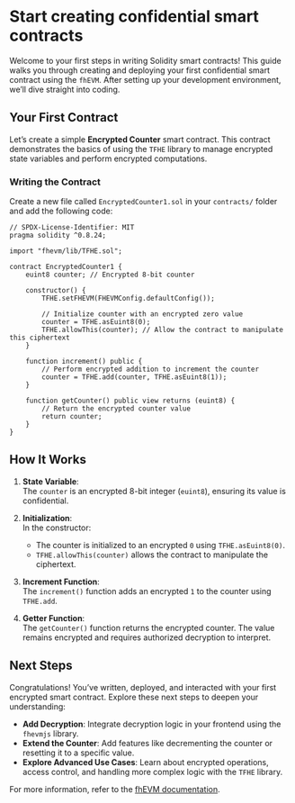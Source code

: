 # **Start creating confidential smart contracts**

Welcome to your first steps in writing Solidity smart contracts! This guide walks you through creating and deploying your first confidential smart contract using the `fhEVM`. After setting up your development environment, we’ll dive straight into coding.

## **Your First Contract**

Let’s create a simple **Encrypted Counter** smart contract. This contract demonstrates the basics of using the `TFHE` library to manage encrypted state variables and perform encrypted computations.

### **Writing the Contract**

Create a new file called `EncryptedCounter1.sol` in your `contracts/` folder and add the following code:

```solidity
// SPDX-License-Identifier: MIT
pragma solidity ^0.8.24;

import "fhevm/lib/TFHE.sol";

contract EncryptedCounter1 {
    euint8 counter; // Encrypted 8-bit counter

    constructor() {
        TFHE.setFHEVM(FHEVMConfig.defaultConfig());

        // Initialize counter with an encrypted zero value
        counter = TFHE.asEuint8(0);
        TFHE.allowThis(counter); // Allow the contract to manipulate this ciphertext
    }

    function increment() public {
        // Perform encrypted addition to increment the counter
        counter = TFHE.add(counter, TFHE.asEuint8(1));
    }

    function getCounter() public view returns (euint8) {
        // Return the encrypted counter value
        return counter;
    }
}
```

## **How It Works**

1. **State Variable**:  
   The `counter` is an encrypted 8-bit integer (`euint8`), ensuring its value is confidential.

2. **Initialization**:  
   In the constructor:
   - The counter is initialized to an encrypted `0` using `TFHE.asEuint8(0)`.
   - `TFHE.allowThis(counter)` allows the contract to manipulate the ciphertext.

3. **Increment Function**:  
   The `increment()` function adds an encrypted `1` to the counter using `TFHE.add`.

4. **Getter Function**:  
   The `getCounter()` function returns the encrypted counter. The value remains encrypted and requires authorized decryption to interpret.

## **Next Steps**

Congratulations! You’ve written, deployed, and interacted with your first encrypted smart contract. Explore these next steps to deepen your understanding:

- **Add Decryption**: Integrate decryption logic in your frontend using the `fhevmjs` library.  
- **Extend the Counter**: Add features like decrementing the counter or resetting it to a specific value.  
- **Explore Advanced Use Cases**: Learn about encrypted operations, access control, and handling more complex logic with the `TFHE` library.

For more information, refer to the [fhEVM documentation](https://docs.zama.ai/fhevm).